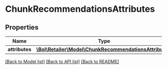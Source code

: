 # ChunkRecommendationsAttributes

## Properties
Name | Type | Description | Notes
------------ | ------------- | ------------- | -------------
**attributes** | [**\Bol\Retailer\Model\ChunkRecommendationsAttribute[]**](ChunkRecommendationsAttribute.md) |  | 

[[Back to Model list]](../README.md#documentation-for-models) [[Back to API list]](../README.md#documentation-for-api-endpoints) [[Back to README]](../README.md)


